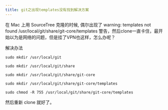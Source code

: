 ```yaml
---
title: git之出现templates没有找到解决方案
---
```


在 Mac 上用 SourceTree 克隆的时候, 偶尔出现了
warning: templates not found /usr/local/git/share/git-core/templates 警告，然后clone一直卡住，最开始以为是网络的问题，但是挂了VPN也这样，怎么办呢？

解决办法

```
sudo mkdir /usr/local/git

sudo mkdir /usr/local/git/share

sudo mkdir /usr/local/git/share/git-core

sudo mkdir /usr/local/git/share/git-core/templates

sudo chmod -R 755 /usr/local/git/share/git-core/templates

```

然后重新 clone 就好了。
